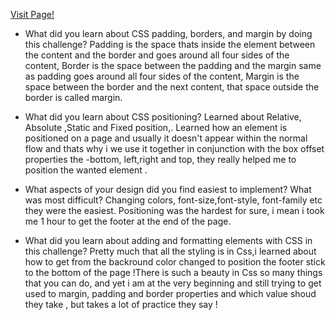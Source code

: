 

[Visit Page!](http://jovankan.github.io/index.html)




 - What did you learn about CSS padding, borders, and margin by doing this challenge?
  Padding is the space thats inside the element between the content and the border and goes around all four sides of the content, Border is the space between the padding and the margin same as padding goes around all four sides of the content, Margin is the space between the border and the next content, that space outside the border  is called margin.


- What did you learn about CSS positioning?
Learned about Relative, Absolute ,Static and Fixed position,.
Learned how an element is positioned on a page and usually it doesn't appear within the normal flow and thats why i we use it together in conjunction with the box offset properties the -bottom, left,right and top, they really helped me to position the wanted element .
- What aspects of your design did you find easiest to implement? What was most difficult?
Changing colors, font-size,font-style, font-family etc they were the easiest. Positioning was the hardest for sure, i mean i took me 1 hour to get the footer at the end of the page.
- What did you learn about adding and formatting elements with CSS in this challenge?
 Pretty much that all the styling is in Css,i learned about how to get from the backround color changed to position the footer stick to the bottom of the page !There is such a beauty in Css so many things that you can do, and yet i am at the very beginning and still trying to get used to margin, padding and border properties and which value shoud they take , but takes a lot of practice they say !